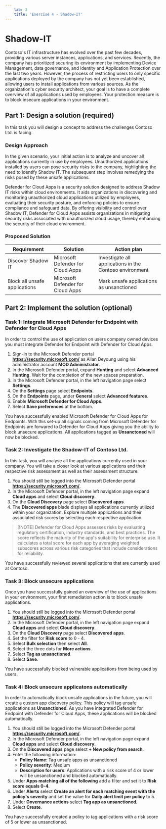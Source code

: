 ```yaml
---
    lab: 3
    title: 'Exercise 4 - Shadow-IT'
---
```



# Shadow-IT

Contoso's IT infrastructure has evolved over the past few decades, providing various server instances, applications, and services. Recently, the company has prioritized securing its environment by implementing Device Management, data governance, and Identity and Application Protection over the last two years. However, the process of restricting users to only specific applications deployed by the company has not yet been established, allowing users to install applications from various sources. As the organization's cyber security architect, your goal is to have a complete overview of all applications used by employees. Your protection measure is to block insecure applications in your environment. 

## Part 1: Design a solution (required)

In this task you will design a concept to address the challenges Contoso Ltd. is facing.

### Design Approach

In the given scenario, your initial action is to analyze and uncover all applications currently in use by employees. Unauthorized applications installed by users can pose security risks to the company, highlighting the need to identify Shadow IT. The subsequent step involves remedying the risks posed by these unsafe applications.

Defender for Cloud Apps is a security solution designed to address Shadow IT risks within cloud environments. It aids organizations in discovering and monitoring unauthorized cloud applications utilized by employees, evaluating their security posture, and enforcing policies to ensure compliance and safeguard data. By offering visibility and control over Shadow IT, Defender for Cloud Apps assists organizations in mitigating security risks associated with unauthorized cloud usage, thereby enhancing the security of their cloud environment.

### Proposed Solution

|Requirement|Solution|Action plan|
|----|----|----|
|Discover Shadow IT|Microsoft Defender for Cloud Apps|Investigate all applications in the Contoso environment|
|Block all unsafe applications|Microsoft Defender for Cloud Apps|Mark unsafe applications as unsanctioned|

## Part 2: Implement the solution (optional)

### Task 1: Integrate Microsoft Defender for Endpoint with Defender for Cloud Apps

In order to control the use of application on users company owned devices you must integrate Defender for Endpoint with Defender for Cloud Apps.

1. Sign-in to the Microsoft Defender portal **https://security.microsoft.com/** as Allan Deyoung using his administrator account **MOD Administrator**.
2. In the Microsoft Defender portal, expand **Hunting** and select **Advanced Hunting**. Wait for the completion of the new spaces preparation.
3. In the Microsoft Defender portal, in the left navigation page select **Settings**.
4. On the **Settings** page select **Endpoints**.
5. On the **Endpoints** page, under **General** select **Advanced features**.
6. Enable **Microsoft Defender for Cloud Apps**.
7. Select **Save preferences** at the bottom.

You have successfully enabled Microsoft Defender for Cloud Apps for Endpoints. With this set-up all signals coming from Microsoft Defender for Endpoints are forwared to Defender for Cloud Apps giving you the ability to block unsecure applications. All applications tagged as **Unsanctoned** will now be blocked.

### Task 2: Investigate the Shadow-IT of Contoso Ltd.

In this task, you will analyse all the applications currently used in your company. You will take a closer look at various applications and their respective risk assessment as well as their assessment structure.

1. You should still be logged into the Microsoft Defender portal **https://security.microsoft.com/**.
2. In the Microsoft Defender portal, in the left navigation page expand **Cloud apps** and select **Cloud discovery**.
3. On the **Cloud Discovery** page select **Discovered apps**.
4. The **Discovered apps** blade displays all applications currently utilized within your organization. Explore multiple applications and their associated risk scores by selecting each respective application.

> [!NOTE] Defender for Cloud Apps assesses risks by evaluating regulatory certification, industry standards, and best practices. The score reflects the maturity of the app's suitability for enterprise use. It calculates a total score for each app by averaging weighted subscores across various risk categories that include considerations for reliability.

You have successfully reviewed several applications that are currently used at Contoso.

### Task 3: Block unsecure applications

Once you have successfully gained an overview of the use of applications in your environment, your first remediation action is to block unsafe applications.

1. You should still be logged into the Microsoft Defender portal **https://security.microsoft.com/**.
2. In the Microsoft Defender portal, in the left navigation page expand **Cloud apps** and select **Cloud discovery**.
3. On the **Cloud Discovery** page select **Discovered apps**.
4. Set the filter for **Risk score** to 0 - 4.
5. Select **Bulk selection** then select **All**.
6. Select the three dots for **More actions**.
7. Select **Tag as unsanctioned**.
8. Select **Save**.
   
You have successfully blocked vulnerable applications from being used by users.

### Task 4: Block unsecure applicatons automatically

In order to automatically block unsafe applications in the future, you will create a custom app discovery policy. This policy will tag unsafe applications as **Unsanctioned**. As you have integrated Defender for Endpoint with Defender for Cloud Apps, these applications will be blocked automatically.

1. You should still be logged into the Microsoft Defender portal **https://security.microsoft.com/**.
2. In the Microsoft Defender portal, in the left navigation page expand **Cloud apps** and select **Cloud discovery**.
3. On the **Discovered apps** page select **+ New policy from search**.
4. Enter the following information:
    - **Policy Name**: Tag unsafe apps as unsanctioned
    - **Policy severity**: Medium
    - **Description for users**: Applications with a risk score of 4 or lower will be unsanctioned and blocked automatically.
5. Under **Apps matching all of the following** add a filter and set it to **Risk score equals 0-4**.
6. Under **Alerts** select **Create an alert for each matching event with the policy's severity** and set the value for **Daily alert limit per policy** to 5.
7. Under **Governance actions** select **Tag app as unsanctioned**.
8. Select **Create**.

You have successfully created a policy to tag applications with a risk score of 5 or lower as unsanctioned.